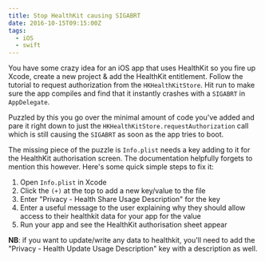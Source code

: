 ```yaml
---
title: Stop HealthKit causing SIGABRT
date: 2016-10-15T09:15:00Z
tags:
  - iOS
  - swift
---
```


You have some crazy idea for an iOS app that uses HealthKit so you fire up Xcode, create a new project & add the HealthKit entitlement. Follow the tutorial to request authorization from the `HKHealthKitStore`. Hit run to make sure the app compiles and find that it instantly crashes with a `SIGABRT` in `AppDelegate`.

Puzzled by this you go over the minimal amount of code you've added and pare it right down to just the `HKHealthKitStore.requestAuthorization` call which is still causing the `SIGABRT` as soon as the app tries to boot.

The missing piece of the puzzle is `Info.plist` needs a key adding to it for the HealthKit authorisation screen. The documentation helpfully forgets to mention this however. Here's some quick simple steps to fix it:

1. Open `Info.plist` in Xcode
2. Click the `(+)` at the top to add a new key/value to the file
3. Enter "Privacy - Health Share Usage Description" for the key
4. Enter a useful message to the user explaining why they should allow access to their healthkit data for your app for the value
5. Run your app and see the HealthKit authorisation sheet appear

**NB**: if you want to update/write any data to healthkit, you'll need to add the "Privacy - Health Update Usage Description" key with a description as well.
